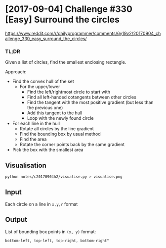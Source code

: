 # [2017-09-04] Challenge #330 [Easy] Surround the circles

https://www.reddit.com/r/dailyprogrammer/comments/6y19v2/20170904_challenge_330_easy_surround_the_circles/

### TL;DR

Given a list of circles, find the smallest enclosing rectangle.

Approach:

* Find the convex hull of the set
    * For the upper/lower
        * Find the left/rightmost circle to start with
        * Find all left-handed cotangents between other circles
        * Find the tangent with the most positive gradient (but less than the previous one)
        * Add this tangent to the hull
        * Loop with the newly found circle
* For each line in the hull
    * Rotate all circles by the line gradient
    * Find the bounding box by usual method
    * Find the area
    * Rotate the corner points back by the same gradient
* Pick the box with the smallest area

## Visualisation

```bash
python notes/c20170904h2/visualise.py > visualise.png
```

## Input

Each circle on a line in `x,y,r` format

## Output

List of bounding box points in `(x, y)` format:

`bottom-left, top-left, top-right, bottom-right"`
